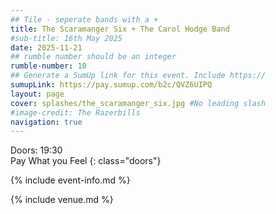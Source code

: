 ```yaml
---
## Tile - seperate bands with a +
title: The Scaramanger Six + The Carol Hodge Band
#sub-title: 16th May 2025
date: 2025-11-21
## rumble number should be an integer
rumble-number: 10
## Generate a SumUp link for this event. Include https://
sumupLink: https://pay.sumup.com/b2c/QVZ6UIPQ
layout: page
cover: splashes/the_scaramanger_six.jpg #No leading slash
#image-credit: The Razerbills
navigation: true
---
```


Doors: 19:30 <br>Pay What you Feel
{: class="doors"}

{% include event-info.md %}

{% include venue.md %}
